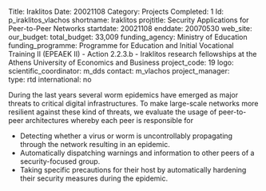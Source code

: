 Title: Iraklitos
Date:  20021108
Category: Projects
Completed: 1
Id: p_iraklitos_vlachos
shortname: Iraklitos
projtitle: Security Applications for Peer-to-Peer Networks
startdate: 20021108
enddate: 20070530
web_site:  
our_budget:
total_budget: 33,009
funding_agency: Ministry of Education
funding_programme: Programme for Education and Initial Vocational Training II (EPEAEK II) - Action 2.2.3.b - Iraklitos research fellowships at the Athens University of Economics and Business
project_code: 19
logo:   
scientific_coordinator: m_dds
contact: m_vlachos
project_manager:  
type: rtd
international: no

During the last years several worm epidemics have emerged as major threats to critical digital infrastructures.
To make large-scale networks more resilient against these kind of threats, we evaluate the usage of peer-to-peer architectures whereby each peer is responsible for
<ul>
<li>Detecting whether a virus or worm is uncontrollably propagating through the network resulting in an epidemic.</li>
<li>Automatically dispatching warnings and information to other peers of a security-focused group.</li>
<li>Taking specific precautions for their host by automatically hardening their security measures during the epidemic.</li>  
</ul>
